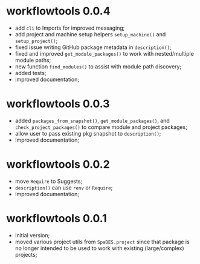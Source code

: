 # workflowtools 0.0.4

* add `cli` to Imports for improved messaging;
* add project and machine setup helpers `setup_machine()` and `setup_project()`;
* fixed issue writing GitHub package metadata in `description()`;
* fixed and improved `get_module_packages()` to work with nested/multiple module paths;
* new function `find_modules()` to assist with module path discovery;
* added tests;
* improved documentation;

# workflowtools 0.0.3

* added `packages_from_snapshot()`, `get_module_packages()`, and `check_project_packages()` to compare module and project packages;
* allow user to pass existing pkg snapshot to `description()`;
* improved documentation;

# workflowtools 0.0.2

* move `Require` to Suggests;
* `description()` can use `renv` or `Require`;
* improved documentation;

# workflowtools 0.0.1

* initial version;
* moved various project utils from `SpaDES.project` since that package is no longer intended to be used to work with existing (large/complex) projects;
